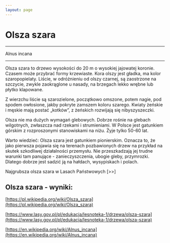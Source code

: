 ```yaml
---
layout: page
---
```


# Olsza szara

---
Alnus incana

---
Olsza szara to drzewo wysokości do 20 m o wysokiej jajowatej koronie. Czasem może przybrać formy krzewiaste. Kora olszy jest gładka, ma kolor szaropopielaty. Liście, w odróżnieniu od olszy czarnej, są zaostrzone na szczycie, zwykle zaokrąglone u nasady, na brzegach lekko wrębne lub płytko klapowane.

Z wierzchu liście są szarozielone, początkowo omszone, potem nagie, pod spodem owłosione, jakby pokryte zamszem koloru szarego. Kwiaty żeńskie i męskie mają postać „kotków”, z żeńskich rozwijają się nibyszyszeczki.

Olsza nie ma dużych wymagań glebowych. Dobrze rośnie na glebach wilgotnych, zwłaszcza nad rzekami i strumieniami. W Polsce jest gatunkiem górskim z rozproszonymi stanowiskami na niżu. Żyje tylko 50-60 lat.

Warto wiedzieć: Olsza szara jest gatunkiem pionierskim. Oznacza to, że jako pierwsza pojawia się na terenach pozbawionych drzew na przykład na skutek szkodliwej działalności przemysłu. Nie przeszkadzają jej trudne warunki tam panujące - zanieczyszczenia, ubogie gleby, przymrozki. Dlatego dobrze jest sadzić ją na hałdach, wysypiskach i polach.

Najgrubsza olsza szara w Lasach Państwowych [>>]

## Olsza szara - wyniki:
[https://pl.wikipedia.org/wiki/Olsza_szara](https://pl.wikipedia.org/wiki/Olsza_szara)

[https://www.lasy.gov.pl/pl/edukacja/lesnoteka-1/drzewa/olsza-szara](https://www.lasy.gov.pl/pl/edukacja/lesnoteka-1/drzewa/olsza-szara)

[https://en.wikipedia.org/wiki/Alnus_incana](https://en.wikipedia.org/wiki/Alnus_incana)

